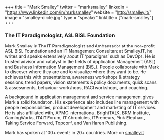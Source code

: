 +++
title = "Mark Smalley"
twitter = "marksmalley"
linkedin = "https://www.linkedin.com/in/marksmalley"
website = "http://smalley.it/"
image = "smalley-circle.jpg"
type = "speaker"
linktitle = ["mark-smalley"]
+++

<h3>The IT Paradigmologist, ASL BiSL Foundation</h3>

<p>Mark Smalley is The IT Paradigmologist and Ambassador at the non-profit ASL BiSL Foundation and an IT Management Consultant at Smalley.IT, he writes and speaks extensively about IT ‘paradigms’ such as DevOps. He is trusted advisor and catalyst in the fields of Application Management (ASL) and Business Information Management (BiSL). People collaborate with Mark to discover where they are and to visualize where they want to be. He achieves this with presentations, awareness workshops & strategy sessions, trend papers, vision statements & policy documents, quick scans & assessments, behaviour workshops, RACI workshops, and coaching.</p>

<p>A background in application management and service management gives Mark a solid foundation. His experience also includes line management with people responsibilities, product development and marketing of IT services.  He is also affiliated with, APMG International, BrightTALK, BRM Institute, GamingWorks, IT4IT Forum, IT Chronicles, ITPreneurs, Pink Elephant, Taking Service Forward, Topconf, and Van Haren Publishing.</p>

<p>Mark has spoken at 100+ events in 20+ countries. More on <a href="http://smalley.it/">smalley.it</a></p>